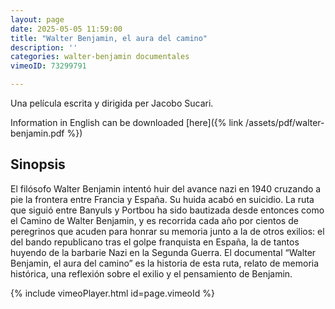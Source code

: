```yaml
---
layout: page
date: 2025-05-05 11:59:00
title: "Walter Benjamin, el aura del camino"
description: ''
categories: walter-benjamin documentales 
vimeoID: 73299791

---
```


Una película escrita y dirigida per Jacobo Sucari.

Information in English can be downloaded [here]({% link /assets/pdf/walter-benjamin.pdf %})



## Sinopsis
El filósofo Walter Benjamin intentó huir del avance nazi en 1940 cruzando a pie la frontera entre Francia y España. Su huida acabó en suicidio. La ruta que siguió entre Banyuls y Portbou ha sido bautizada desde entonces como el Camino de Walter Benjamin, y es recorrida cada año por cientos de peregrinos que acuden para honrar su memoria junto a la de otros exilios: el del bando republicano tras el golpe franquista en España, la de tantos huyendo de la barbarie Nazi en la Segunda Guerra. El documental “Walter Benjamin, el aura del camino” es la historia de esta ruta, relato de memoria histórica, una reflexión sobre el exilio y el pensamiento de Benjamin.





{% include vimeoPlayer.html id=page.vimeoId %}